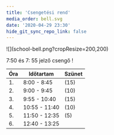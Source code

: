 ```yaml
---
title: 'Csengetési rend'
media_order: bell.svg
date: '2020-04-29 23:30'
hide_git_sync_repo_link: false
---
```


<div markdown="1" class="centered-text">
![](school-bell.png?cropResize=200,200)

7:50 és 7: 55 jelző csengő !

| Óra | Időtartam | Szünet |
|-------|---------------|-----------|
| 1. | 8:00 - 8:45 | (15) |
| 2. | 9:00 - 9:45 | (10) |
| 3. | 9:55 - 10:40 | (15) |
| 4. | 10:55 - 11:40 | (10) |
| 5. | 11:50 - 12:35 | (5) |
| 6. | 12:40 - 13:25 | |
</div>